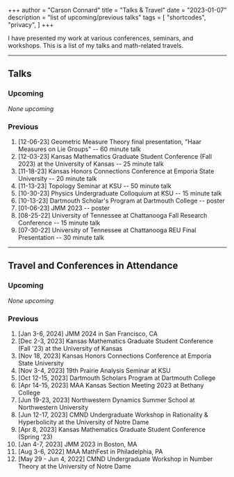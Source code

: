 +++
author = "Carson Connard"
title = "Talks & Travel"
date = "2023-01-07"
description = "list of upcoming/previous talks"
tags = [
    "shortcodes",
    "privacy",
]
+++

I have presented my work at various conferences, seminars, and workshops. This is a list of my talks and math-related travels.
<!--more-->
---
## Talks

### Upcoming
 
*None upcoming*

### Previous

1. [12-06-23] Geometric Measure Theory final presentation, "Haar Measures on Lie Groups" -- 60 minute talk
2. [12-03-23] Kansas Mathematics Graduate Student Conference (Fall 2023) at the University of Kansas -- 25 minute talk
3. [11-18-23] Kansas Honors Connections Conference at Emporia State University -- 20 minute talk
4. [11-13-23] Topology Seminar at KSU -- 50 minute talk
5. [10-30-23] Physics Undergraduate Colloquium at KSU -- 15 minute talk
6. [10-13-23] Dartmouth Scholar's Program at Dartmouth College -- poster
7. [01-06-23] JMM 2023 -- poster
8. [08-25-22] University of Tennessee at Chattanooga Fall Research Conference -- 15 minute talk
9. [07-30-22] University of Tennessee at Chattanooga REU Final Presentation -- 30 minute talk

---

## Travel and Conferences in Attendance

### Upcoming

*None upcoming*

### Previous

1. [Jan 3-6, 2024] JMM 2024 in San Francisco, CA
2. [Dec 2-3, 2023] Kansas Mathematics Graduate Student Conference (Fall '23) at the University of Kansas
3. [Nov 18, 2023] Kansas Honors Connections Conference at Emporia State University
4. [Nov 3-4, 2023] 19th Prairie Analysis Seminar at KSU
5. [Oct 12-15, 2023] Dartmouth Scholars Program at Dartmouth College
6. [Apr 14-15, 2023] MAA Kansas Section Meeting 2023 at Bethany College
7. [Jun 19-23, 2023] Northwestern Dynamics Summer School at Northwestern University
8. [Jun 12-17, 2023] CMND Undergraduate Workshop in Rationality & Hyperbolicity at the University of Notre Dame
9. [Apr 8, 2023] Kansas Mathematics Graduate Student Conference (Spring '23)
10. [Jan 4-7, 2023] JMM 2023 in Boston, MA
11. [Aug 3-6, 2022] MAA MathFest in Philadelphia, PA
12. [May 29 - Jun 4, 2022] CMND Undergraduate Workshop in Number Theory at the University of Notre Dame